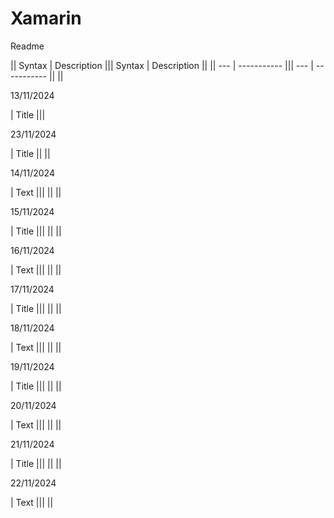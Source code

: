 # Xamarin
<p>Readme</p>

|| Syntax | Description ||| Syntax | Description ||
|| --- | ----------- ||| --- | ----------- ||
|| <p>13/11/2024</p> | Title ||| <p>23/11/2024</p> | Title ||
|| <p>14/11/2024</p> | Text |||  ||
|| <p>15/11/2024</p> | Title |||  ||
|| <p>16/11/2024</p> | Text ||| ||
|| <p>17/11/2024</p> | Title |||  ||
|| <p>18/11/2024</p> | Text |||  ||
|| <p>19/11/2024</p> | Title |||  ||
|| <p>20/11/2024</p> | Text |||  ||
|| <p>21/11/2024</p> | Title |||  ||
|| <p>22/11/2024</p> | Text |||  ||
